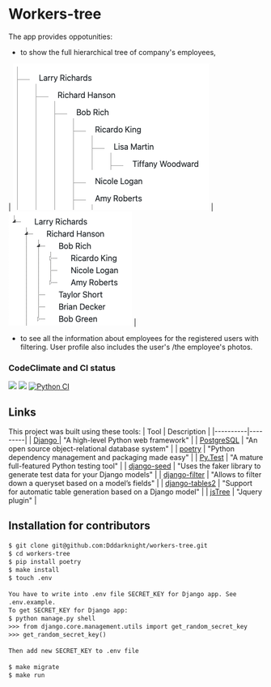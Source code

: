 # Workers-tree
The app provides oppotunities:
- to show the full hierarchical tree of company's employees,

| ![Django](workers_tree/examples/django_example.png "Django example") |  ![JS](workers_tree/examples/js_tree_example.png "js-tree example") |

- to see all the information about employees for the registered users with filtering.
User profile also includes the user's /the employee's photos.

### CodeClimate and CI status
<a href="https://codeclimate.com/github/Dddarknight/workers-tree/maintainability"><img src="https://api.codeclimate.com/v1/badges/9b8bd7b1fdc3d62a0ca7/maintainability" /></a> <a href="https://codeclimate.com/github/Dddarknight/workers-tree/test_coverage"><img src="https://api.codeclimate.com/v1/badges/9b8bd7b1fdc3d62a0ca7/test_coverage" /></a> [![Python CI](https://github.com/Dddarknight/workers-tree/actions/workflows/pyci.yml/badge.svg)](https://github.com/Dddarknight/workers-tree/actions)

## Links
This project was built using these tools:
| Tool | Description |
|----------|---------|
| [Django ](https://www.djangoproject.com/) |  "A high-level Python web framework" |
| [PostgreSQL](https://www.postgresql.org/) |  "An open source object-relational database system" |
| [poetry](https://python-poetry.org/) |  "Python dependency management and packaging made easy" |
| [Py.Test](https://pytest.org) | "A mature full-featured Python testing tool" |
| [django-seed](https://pypi.org/project/django-seed/) | "Uses the faker library to generate test data for your Django models" |
| [django-filter](https://django-filter.readthedocs.io/en/stable/) | "Allows to filter down a queryset based on a model’s fields" |
| [django-tables2](https://django-tables2.readthedocs.io/en/latest/) | "Support for automatic table generation based on a Django model" |
| [jsTree](https://www.jstree.com/) | "Jquery plugin" |

## Installation for contributors
```
$ git clone git@github.com:Dddarknight/workers-tree.git
$ cd workers-tree
$ pip install poetry
$ make install
$ touch .env

You have to write into .env file SECRET_KEY for Django app. See .env.example.
To get SECRET_KEY for Django app:
$ python manage.py shell
>>> from django.core.management.utils import get_random_secret_key
>>> get_random_secret_key()

Then add new SECRET_KEY to .env file

$ make migrate
$ make run
```